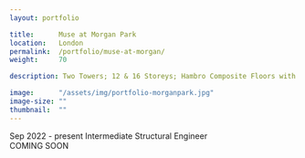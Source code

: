 ```yaml
---
layout: portfolio

title:      Muse at Morgan Park
location:   London
permalink:  /portfolio/muse-at-morgan/
weight:     70

description: Two Towers; 12 & 16 Storeys; Hambro Composite Floors with Reinforced Concrete Walls

image:      "/assets/img/portfolio-morganpark.jpg"
image-size: ""
thumbnail:  ""
---
```


<div id="content">
    <span class="font-body font-bold text-grey-40 block">Sep 2022 - present</span>
    <span class="font-header font-bold text-xl text-primary uppercase block pt-2">Intermediate Structural Engineer</span>
    <div class="pt-2">
        <span class="font-body text-black block">COMING SOON</span>
    </div>
</div>